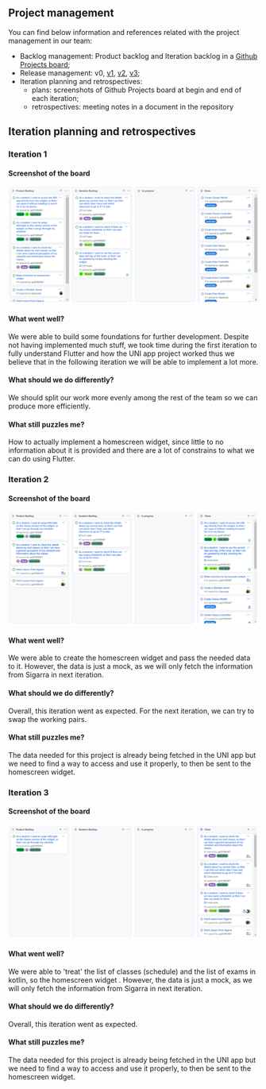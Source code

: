 ## Project management

You can find below information and references related with the project management in our team: 

* Backlog management: Product backlog and Iteration backlog in a [Github Projects board](https://github.com/LEIC-ES-2021-22/3LEIC05T6/projects/1);
* Release management: v0, [v1](https://github.com/LEIC-ES-2021-22/3LEIC05T6/releases/tag/v1.0.0), [v2](https://github.com/LEIC-ES-2021-22/3LEIC05T6/releases/tag/v2.0.0), [v3](https://github.com/LEIC-ES-2021-22/3LEIC05T6/releases/tag/v3.0.0);
* Iteration planning and retrospectives: 
  * plans: screenshots of Github Projects board at begin and end of each iteration;
  * retrospectives: meeting notes in a document in the repository
  
## Iteration planning and retrospectives

### Iteration 1
  
#### Screenshot of the board
![image](images/board_it1.png)
#### What went well?
We were able to build some foundations for further development. Despite not having implemented much stuff, we took time during the first iteration to fully understand Flutter and how the UNI app project worked thus we believe that in the following iteration we will be able to implement a lot more.
#### What should we do differently?
We should split our work more evenly among the rest of the team so we can produce more efficiently.
#### What still puzzles me?
How to actually implement a homescreen widget, since little to no information about it is provided and there are a lot of constrains to what we can do using Flutter.

### Iteration 2
  
#### Screenshot of the board
![image](images/board_it2.png)
#### What went well?
We were able to create the homescreen widget and pass the needed data to it. However, the data is just a mock, as we will only fetch the information from Sigarra in next iteration.
#### What should we do differently?
Overall, this iteration went as expected. For the next iteration, we can try to swap the working pairs.
#### What still puzzles me?
The data needed for this project is already being fetched in the UNI app but we need to find a way to access and use it properly, to then be sent to the homescreen widget.

### Iteration 3
  
#### Screenshot of the board
![image](images/board_it3.png)
#### What went well?
We were able to 'treat' the list of classes (schedule) and the list of exams in kotlin, so the homescreen widget . However, the data is just a mock, as we will only fetch the information from Sigarra in next iteration.
#### What should we do differently?
Overall, this iteration went as expected.
#### What still puzzles me?
The data needed for this project is already being fetched in the UNI app but we need to find a way to access and use it properly, to then be sent to the homescreen widget.
